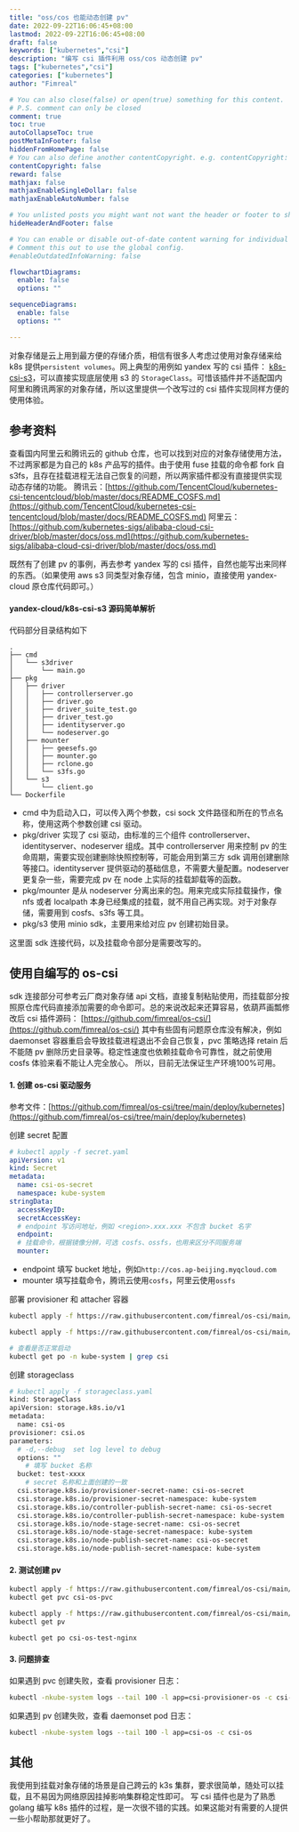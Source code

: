 ```yaml
---
title: "oss/cos 也能动态创建 pv"
date: 2022-09-22T16:06:45+08:00
lastmod: 2022-09-22T16:06:45+08:00
draft: false
keywords: ["kubernetes","csi"]
description: "编写 csi 插件利用 oss/cos 动态创建 pv"
tags: ["kubernetes","csi"]
categories: ["kubernetes"]
author: "Fimreal"

# You can also close(false) or open(true) something for this content.
# P.S. comment can only be closed
comment: true
toc: true
autoCollapseToc: true
postMetaInFooter: false
hiddenFromHomePage: false
# You can also define another contentCopyright. e.g. contentCopyright: "This is another copyright."
contentCopyright: false
reward: false
mathjax: false
mathjaxEnableSingleDollar: false
mathjaxEnableAutoNumber: false

# You unlisted posts you might want not want the header or footer to show
hideHeaderAndFooter: false

# You can enable or disable out-of-date content warning for individual post.
# Comment this out to use the global config.
#enableOutdatedInfoWarning: false

flowchartDiagrams:
  enable: false
  options: ""

sequenceDiagrams:
  enable: false
  options: ""

---
```

对象存储是云上用到最方便的存储介质，相信有很多人考虑过使用对象存储来给 k8s 提供`persistent volumes`。网上典型的用例如 yandex 写的 csi 插件： [k8s-csi-s3](https://github.com/yandex-cloud/k8s-csi-s3)，可以直接实现底层使用 s3 的 `StorageClass`。可惜该插件并不适配国内阿里和腾讯两家的对象存储，所以这里提供一个改写过的 csi 插件实现同样方便的使用体验。
<!--more-->
## 参考资料
查看国内阿里云和腾讯云的 github 仓库，也可以找到对应的对象存储使用方法，不过两家都是为自己的 k8s 产品写的插件。由于使用 fuse 挂载的命令都 fork 自 s3fs，且存在挂载进程无法自己恢复的问题，所以两家插件都没有直接提供实现动态存储的功能。
腾讯云：[https://github.com/TencentCloud/kubernetes-csi-tencentcloud/blob/master/docs/README_COSFS.md](https://github.com/TencentCloud/kubernetes-csi-tencentcloud/blob/master/docs/README_COSFS.md)
阿里云：[https://github.com/kubernetes-sigs/alibaba-cloud-csi-driver/blob/master/docs/oss.md](https://github.com/kubernetes-sigs/alibaba-cloud-csi-driver/blob/master/docs/oss.md)

既然有了创建 pv 的事例，再去参考 yandex 写的 csi 插件，自然也能写出来同样的东西。（如果使用 aws s3 同类型对象存储，包含 minio，直接使用 yandex-cloud 原仓库代码即可。）
#### yandex-cloud/k8s-csi-s3 源码简单解析
代码部分目录结构如下
```
.
├── cmd
│   └── s3driver
│       └── main.go
├── pkg
│   ├── driver
│   │   ├── controllerserver.go
│   │   ├── driver.go
│   │   ├── driver_suite_test.go
│   │   ├── driver_test.go
│   │   ├── identityserver.go
│   │   └── nodeserver.go
│   ├── mounter
│   │   ├── geesefs.go
│   │   ├── mounter.go
│   │   ├── rclone.go
│   │   └── s3fs.go
│   └── s3
│       └── client.go
└── Dockerfile
```

- cmd 中为启动入口，可以传入两个参数，csi sock 文件路径和所在的节点名称，使用这两个参数创建 csi 驱动。
- pkg/driver 实现了 csi 驱动，由标准的三个组件 controllerserver、identityserver、nodeserver 组成。其中 controllerserver 用来控制 pv 的生命周期，需要实现创建删除快照控制等，可能会用到第三方 sdk 调用创建删除等接口。identityserver 提供驱动的基础信息，不需要大量配置。nodeserver 更复杂一些，需要完成 pv 在 node 上实际的挂载卸载等的函数。
- pkg/mounter 是从 nodeserver 分离出来的包。用来完成实际挂载操作，像 nfs 或者 localpath 本身已经集成的挂载，就不用自己再实现。对于对象存储，需要用到 cosfs、s3fs 等工具。
- pkg/s3 使用 minio sdk，主要用来给对应 pv 创建初始目录。

[
](https://github.com/yandex-cloud/geesefs)
这里面 sdk 连接代码，以及挂载命令部分是需要改写的。
## 使用自编写的 os-csi
sdk 连接部分可参考云厂商对象存储 api 文档，直接复制粘贴使用，而挂载部分按照原仓库代码直接添加需要的命令即可。总的来说改起来还算容易，依葫芦画瓢修改后 csi 插件源码： [https://github.com/fimreal/os-csi/](https://github.com/fimreal/os-csi/)
其中有些固有问题原仓库没有解决，例如 daemonset 容器重启会导致挂载进程退出不会自己恢复，pvc 策略选择 retain 后不能随 pv 删除历史目录等。稳定性速度也依赖挂载命令可靠性，就之前使用 cosfs 体验来看不能让人完全放心。
所以，目前无法保证生产环境100%可用。
#### 1. 创建 os-csi 驱动服务
参考文件：[https://github.com/fimreal/os-csi/tree/main/deploy/kubernetes](https://github.com/fimreal/os-csi/tree/main/deploy/kubernetes)

创建 secret 配置
```yaml
# kubectl apply -f secret.yaml
apiVersion: v1
kind: Secret
metadata:
  name: csi-os-secret
  namespace: kube-system
stringData:
  accessKeyID:
  secretAccessKey:
  # endpoint 写访问地址，例如 <region>.xxx.xxx 不包含 bucket 名字
  endpoint:
  # 挂载命令，根据镜像分辨，可选 cosfs、ossfs，也用来区分不同服务端
  mounter:
```

- endpoint 填写 bucket 地址，例如`http://cos.ap-beijing.myqcloud.com`
- mounter 填写挂载命令，腾讯云使用`cosfs`，阿里云使用`ossfs`

部署 provisioner 和 attacher 容器
```bash
kubectl apply -f https://raw.githubusercontent.com/fimreal/os-csi/main/deploy/kubernetes/csi-provisioner.yaml

kubectl apply -f https://raw.githubusercontent.com/fimreal/os-csi/main/deploy/kubernetes/csi-os.yaml

# 查看是否正常启动
kubectl get po -n kube-system | grep csi
```

创建 storageclass
```bash
# kubectl apply -f storageclass.yaml
kind: StorageClass
apiVersion: storage.k8s.io/v1
metadata:
  name: csi-os
provisioner: csi.os
parameters:
  # -d,--debug  set log level to debug 
  options: ""
	# 填写 bucket 名称
  bucket: test-xxxx
	# secret 名称和上面创建的一致
  csi.storage.k8s.io/provisioner-secret-name: csi-os-secret
  csi.storage.k8s.io/provisioner-secret-namespace: kube-system
  csi.storage.k8s.io/controller-publish-secret-name: csi-os-secret
  csi.storage.k8s.io/controller-publish-secret-namespace: kube-system
  csi.storage.k8s.io/node-stage-secret-name: csi-os-secret
  csi.storage.k8s.io/node-stage-secret-namespace: kube-system
  csi.storage.k8s.io/node-publish-secret-name: csi-os-secret
  csi.storage.k8s.io/node-publish-secret-namespace: kube-system
```
#### 2. 测试创建 pv
```bash
kubectl apply -f https://raw.githubusercontent.com/fimreal/os-csi/main/deploy/kubernetes/examples/pvc.yaml
kubectl get pvc csi-os-pvc

kubectl apply -f https://raw.githubusercontent.com/fimreal/os-csi/main/deploy/kubernetes/examples/pod.yaml
kubectl get pv

kubectl get po csi-os-test-nginx
```

#### 3. 问题排查
如果遇到 pvc 创建失败，查看 provisioner 日志：
```bash
kubectl -nkube-system logs --tail 100 -l app=csi-provisioner-os -c csi-os
```
如果遇到 pv 创建失败，查看 daemonset pod 日志：
```bash
kubectl -nkube-system logs --tail 100 -l app=csi-os -c csi-os
```

## 其他
我使用到挂载对象存储的场景是自己跨云的 k3s 集群，要求很简单，随处可以挂载，且不易因为网络原因挂掉影响集群稳定性即可。
写 csi 插件也是为了熟悉 golang 编写 k8s 插件的过程，是一次很不错的实践。如果这能对有需要的人提供一些小帮助那就更好了。

